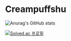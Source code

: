 # Creampuffshu

![Anurag's GitHub stats](https://github-readme-stats.vercel.app/api?username=anuraghazra&show_icons=true&theme=radical)

[![Solved.ac
프로필](http://mazassumnida.wtf/api/v2/generate_badge?boj=creampuffshu)](https://solved.ac/creampuffshu)

<!--
**Creampuffshu/Creampuffshu** is a ✨ _special_ ✨ repository because its `README.md` (this file) appears on your GitHub profile.

Here are some ideas to get you started:

- 🔭 I’m currently working on ...
- 🌱 I’m currently learning ...
- 👯 I’m looking to collaborate on ...
- 🤔 I’m looking for help with ...
- 💬 Ask me about ...
- 📫 How to reach me: ...
- 😄 Pronouns: ...
- ⚡ Fun fact: ...
-->
